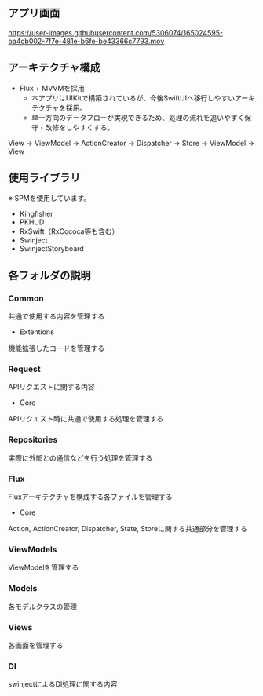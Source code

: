 ## アプリ画面

https://user-images.githubusercontent.com/5306074/165024595-ba4cb002-7f7e-481e-b6fe-be43366c7793.mov

## アーキテクチャ構成
- Flux + MVVMを採用
    - 本アプリはUIKitで構築されているが、今後SwiftUIへ移行しやすいアーキテクチャを採用。
    - 単一方向のデータフローが実現できるため、処理の流れを追いやすく保守・改修をしやすくする。
    
View -> ViewModel -> ActionCreator -> Dispatcher -> Store -> ViewModel -> View

## 使用ライブラリ
※ SPMを使用しています。
- Kingfisher
- PKHUD
- RxSwift（RxCococa等も含む）
- Swinject
- SwinjectStoryboard

## 各フォルダの説明

### Common
共通で使用する内容を管理する

- Extentions

機能拡張したコードを管理する

### Request
APIリクエストに関する内容

- Core

APIリクエスト時に共通で使用する処理を管理する

### Repositories
実際に外部との通信などを行う処理を管理する

### Flux
Fluxアーキテクチャを構成する各ファイルを管理する

- Core

Action, ActionCreator, Dispatcher, State, Storeに関する共通部分を管理する

### ViewModels
ViewModelを管理する

### Models
各モデルクラスの管理

### Views
各画面を管理する

### DI
swinjectによるDI処理に関する内容
